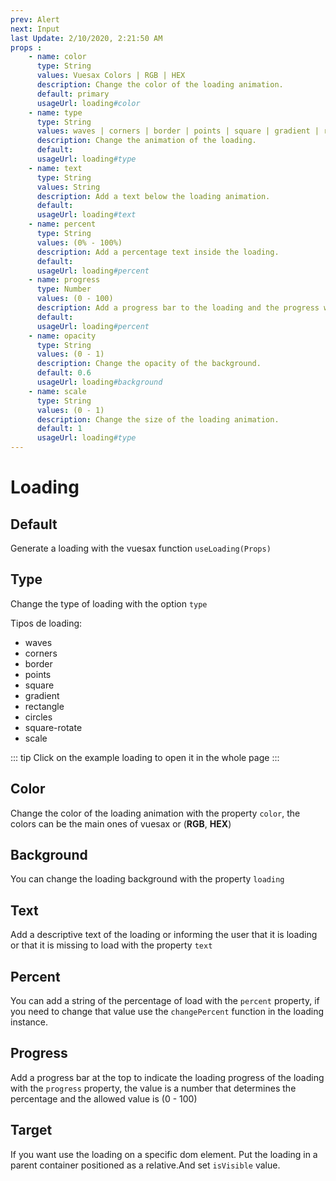 ```yaml
---
prev: Alert
next: Input
last Update: 2/10/2020, 2:21:50 AM
props : 
    - name: color
      type: String
      values: Vuesax Colors | RGB | HEX
      description: Change the color of the loading animation.
      default: primary
      usageUrl: loading#color
    - name: type
      type: String
      values: waves | corners | border | points | square | gradient | rectangle | circles | square-rotate | scale
      description: Change the animation of the loading.
      default:
      usageUrl: loading#type
    - name: text
      type: String
      values: String
      description: Add a text below the loading animation.
      default: 
      usageUrl: loading#text
    - name: percent
      type: String
      values: (0% - 100%)
      description: Add a percentage text inside the loading.
      default: 
      usageUrl: loading#percent
    - name: progress
      type: Number
      values: (0 - 100)
      description: Add a progress bar to the loading and the progress would be the value.
      default: 
      usageUrl: loading#percent
    - name: opacity
      type: String
      values: (0 - 1)
      description: Change the opacity of the background.
      default: 0.6
      usageUrl: loading#background
    - name: scale
      type: String
      values: (0 - 1)
      description: Change the size of the loading animation.
      default: 1
      usageUrl: loading#type
---
```

# Loading

<card>

## Default

Generate a loading with the vuesax function `useLoading(Props)`

</card>

<card subtitle="Type">

## Type <Badge text="Update" type="warn" />

Change the type of loading with the option `type`

Tipos de loading:
  - waves
  - corners
  - border
  - points
  - square
  - gradient
  - rectangle
  - circles
  - square-rotate
  - scale

::: tip
  Click on the example loading to open it in the whole page
:::

</card>

<card subtitle="Color">

## Color

Change the color of the loading animation with the property `color`, the colors can be the main ones of vuesax or (**RGB**, **HEX**)

</card>

<card subtitle="Background">

## Background

You can change the loading background with the property `loading`

</card>

<card subtitle="Text">

## Text

Add a descriptive text of the loading or informing the user that it is loading or that it is missing to load with the property `text`

</card>

<card subtitle="Percent">

## Percent

You can add a string of the percentage of load with the `percent` property, if you need to change that value use the `changePercent` function in the loading instance.

</card>

<card subtitle="Progress">

## Progress

Add a progress bar at the top to indicate the loading progress of the loading with the `progress` property, the value is a number that determines the percentage and the allowed value is (0 - 100)

</card>

<card subtitle="Target">

## Target

If you want use the loading on a specific dom element. Put the loading in a parent container positioned as a relative.And set `isVisible` value.
</card>

<script setup>
import Api from "../../../theme/global-components/template/API.tsx"
</script>

<Api></Api>
